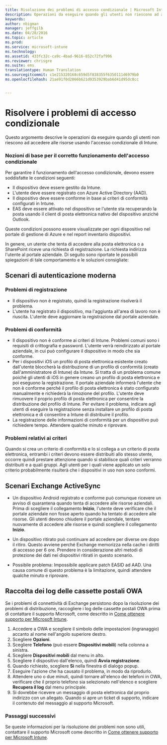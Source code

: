 ```yaml
---
title: Risoluzione dei problemi di accesso condizionale | Microsoft Intune
description: Operazioni da eseguire quando gli utenti non riescono ad accedere alle risorse usando l'accesso condizionale di Intune.
keywords: 
author: nbigman
manager: jeffgilb
ms.date: 04/28/2016
ms.topic: article
ms.prod: 
ms.service: microsoft-intune
ms.technology: 
ms.assetid: 433fc32c-ca9c-4bad-9616-852c72faf996
ms.reviewer: chrisgre
ms.suite: ems
translationtype: Human Translation
ms.sourcegitcommit: c1e215320168c659d5f838355f6350111d6979b0
ms.openlocfilehash: 21ae91f0d2866b621d9353929bab6d41d95dc8cc


---
```


# Risolvere i problemi di accesso condizionale

Questo argomento descrive le operazioni da eseguire quando gli utenti non riescono ad accedere alle risorse usando l'accesso condizionale di Intune. 

### Nozioni di base per il corretto funzionamento dell'accesso condizionale

Per garantire il funzionamento dell'accesso condizionale, devono essere soddisfatte le condizioni seguenti:

-   Il dispositivo deve essere gestito da Intune.
-   L'utente deve essere registrato con Azure Active Directory (AAD).
-   Il dispositivo deve essere conforme in base ai criteri di conformità configurati in Intune. 
-   EAS deve essere attivato nel dispositivo se l'utente sta recuperando la posta usando il client di posta elettronica nativo del dispositivo anziché Outlook.

Queste condizioni possono essere visualizzate per ogni dispositivo nel portale di gestione di Azure e nel report inventario dispositivi.





In genere, un utente che tenta di accedere alla posta elettronica o a SharePoint riceve una richiesta di registrazione. La richiesta indirizza l'utente al portale aziendale. Di seguito sono riportate le possibili spiegazioni di tale comportamento e le soluzioni consigliate:

## Scenari di autenticazione moderna

### Problemi di registrazione

 -  Il dispositivo non è registrato, quindi la registrazione risolverà il problema.
 -  L'utente ha registrato il dispositivo, ma l'aggiunta all'area di lavoro non è riuscita. L'utente deve aggiornare la registrazione dal portale aziendale. 
 
### Problemi di conformità

 -  Il dispositivo non è conforme ai criteri di Intune. Problemi comuni sono i requisiti di crittografia e password. L'utente verrà reindirizzato al portale aziendale, in cui può configurare il dispositivo in modo che sia conforme.
 -  Per i dispositivi iOS un profilo di posta elettronica esistente creato dall'utente bloccherà la distribuzione di un profilo di conformità (creato dall'amministratore di Intune) da Intune. Si tratta di un problema comune poiché gli utenti di iOS in genere creano un profilo di posta elettronica e poi eseguono la registrazione. Il portale aziendale informerà l'utente che non è conforme perché il profilo di posta elettronica è stato configurato manualmente e richiederà la rimozione del profilo. L'utente deve rimuovere il proprio profilo di posta elettronica per consentire la distribuzione del profilo di Intune. Per evitare il problema, indicare agli utenti di eseguire la registrazione senza installare un profilo di posta elettronica e di consentire a Intune di distribuire il profilo.  
 -  La registrazione delle informazioni di conformità per un dispositivo può richiedere tempo. Attendere qualche minuto e riprovare.

### Problemi relativi ai criteri

Quando si crea un criterio di conformità e lo si collega a un criterio di posta elettronica, entrambi i criteri devono essere distribuiti allo stesso utente, occorre quindi prestare attenzione quando si stabilisce quali criteri verranno distribuiti e a quali gruppi. Agli utenti per i quali viene applicato un solo criterio probabilmente risulterà che i dispositivi in uso non sono conformi.


## Scenari Exchange ActiveSync


- Un dispositivo Android registrato e conforme può comunque ricevere un avviso di quarantena quando tenta di accedere alle risorse aziendali. Prima di scegliere il collegamento **Inizio**, l'utente deve verificare che il portale aziendale non fosse aperto quando ha tentato di accedere alle risorse. Gli utenti devono chiudere il portale aziendale, tentare nuovamente di accedere alle risorse e quindi scegliere il collegamento **Inizio**.

- Un dispositivo ritirato può continuare ad accedere per diverse ore dopo il ritiro. Questo avviene perché Exchange memorizza nella cache i diritti di accesso per 6 ore. Prendere in considerazione altri metodi di protezione dei dati nei dispositivi ritirati in questo scenario.
- Possibile problema: Impossibile applicare patch EASID ad AAD. Una causa comune di questo problema è la limitazione, quindi attendere qualche minuto e riprovare. 

## Raccolta dei log delle cassette postali OWA

Se i problemi di connettività di Exchange persistono dopo la risoluzione dei problemi di distribuzione, raccogliere i log delle cassette postali OWA prima di contattare il supporto Microsoft, come descritto in [Come ottenere supporto per Microsoft Intune](how-to-get-support-for-microsoft-intune.md).

1. Accedere a OWA e scegliere il simbolo delle impostazioni (ingranaggio) accanto al nome nell'angolo superiore destro. 
2. Scegliere **Opzioni**.
3. Scegliere **Telefono** (può essere **Dispositivi mobili**) nella colonna a sinistra.
4. Scegliere **Dispositivi mobili** dal menu in alto. 
5. Scegliere il dispositivo dall'elenco, quindi **Avvia registrazione**. 
6. Quando richiesto, scegliere **Sì** nella finestra di dialogo popup. 
7. Eseguire l'azione che ha causato il problema, in modo da riprodurlo. 
8. Attendere uno o due minuti, quindi tornare all'elenco dei telefoni in OWA, verificare che il proprio telefono sia selezionato nell'elenco e scegliere **Recupera il log** dal menu principale. 
9. Si dovrebbe ricevere un messaggio di posta elettronica dal proprio indirizzo con un allegato. Quando si apre un ticket di supporto, indicare il contenuto del messaggio al supporto Microsoft.


### Passaggi successivi
Se queste informazioni per la risoluzione dei problemi non sono utili, contattare il supporto Microsoft come descritto in [Come ottenere supporto per Microsoft Intune](how-to-get-support-for-microsoft-intune.md).



<!--HONumber=Jul16_HO3-->


